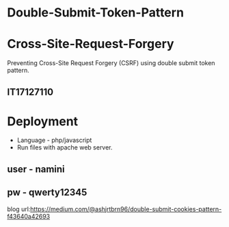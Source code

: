 # Double-Submit-Token-Pattern
# Cross-Site-Request-Forgery
Preventing Cross-Site Request Forgery (CSRF) using double submit token pattern.

## IT17127110

# Deployment
- Language - php/javascript
- Run files with apache web server.

## user - namini
## pw - qwerty12345

blog url:https://medium.com/@ashjrtbrn96/double-submit-cookies-pattern-f43640a42693

